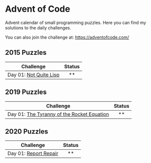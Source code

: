 # Advent of Code

Advent calendar of small programming puzzles. 
Here you can find my solutions to the daily challenges.

You can also join the challenge at: https://adventofcode.com/

## 2015 Puzzles

| Challenge                                                                        | Status |
| -------------------------------------------------------------------------------- | :----: |
| Day 01: [Not Quite Lisp](http://adventofcode.com/2015/day/1) |  \*\*  |

## 2019 Puzzles

| Challenge                                                                        | Status |
| -------------------------------------------------------------------------------- | :----: |
| Day 01: [The Tyranny of the Rocket Equation](http://adventofcode.com/2019/day/1) |  \*\*  |

## 2020 Puzzles

| Challenge                                                                        | Status |
| -------------------------------------------------------------------------------- | :----: |
| Day 01: [Report Repair](http://adventofcode.com/2020/day/1) |  \*\*  |